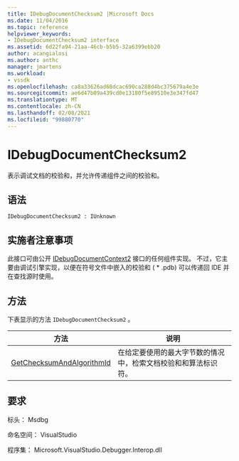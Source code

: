 ```yaml
---
title: IDebugDocumentChecksum2 |Microsoft Docs
ms.date: 11/04/2016
ms.topic: reference
helpviewer_keywords:
- IDebugDocumentChecksum2 interface
ms.assetid: 6d22fa94-21aa-46cb-b5b5-32a6399ebb20
author: acangialosi
ms.author: anthc
manager: jmartens
ms.workload:
- vssdk
ms.openlocfilehash: ca8a33626ad68dcac690ca288d4bc375679a4e3e
ms.sourcegitcommit: ae6d47b09a439cd0e13180f5e89510e3e347fd47
ms.translationtype: MT
ms.contentlocale: zh-CN
ms.lasthandoff: 02/08/2021
ms.locfileid: "99880770"
---
```

# <a name="idebugdocumentchecksum2"></a>IDebugDocumentChecksum2
表示调试文档的校验和，并允许传递组件之间的校验和。

## <a name="syntax"></a>语法

```
IDebugDocumentChecksum2 : IUnknown
```

## <a name="notes-for-implementers"></a>实施者注意事项
 此接口可由公开 [IDebugDocumentContext2](../../../extensibility/debugger/reference/idebugdocumentcontext2.md) 接口的任何组件实现。 不过，它主要由调试引擎实现，以便在符号文件中嵌入的校验和 ( * .pdb) 可以传递回 IDE 并在查找源时使用。

## <a name="methods"></a>方法
 下表显示的方法 `IDebugDocumentChecksum2` 。

|方法|说明|
|------------|-----------------|
|[GetChecksumAndAlgorithmId](../../../extensibility/debugger/reference/idebugdocumentchecksum2-getchecksumandalgorithmid.md)|在给定要使用的最大字节数的情况中，检索文档校验和和算法标识符。|

## <a name="requirements"></a>要求
 标头： Msdbg

 命名空间： VisualStudio

 程序集： Microsoft.VisualStudio.Debugger.Interop.dll
